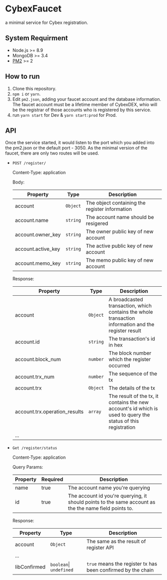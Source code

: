 # CybexFaucet
a minimal service for Cybex registration.

## System Requirment
* Node.js >= 8.9
* MongoDB >= 3.4
* [PM2](https://pm2.keymetrics.io/) >= 2

## How to run
1. Clone this repository.
2. `npm i` or `yarn`.
3. Edit `pm2.json`, adding your faucet account and the database information. The faucet account must be a lifetime member of CybexDEX, whio will be the registrar of those accounts who is registered by this service.
4. run `yarn start` for Dev & `yarn start:prod` for Prod.

## API
Once the service started, it would listen to the port which you added into the pm2.json or the default port - 3050. As the minimal version of the faucet, there are only two routes will be used.

* `POST /register/`

  Content-Type: application 
  
  Body:
  
  |Property|Type|Description
  | --- | --- | --- |
  | account | `Object` |  The object containing the register information |
  | account.name  | `string`  | The account name should be resigered |
  | account.owner_key | `string`  | The owner public key of new account |
  | account.active_key | `string`  | The active public key of new account |
  | account.memo_key | `string` | The memo public key of new account |
  
  Response:
  
  |Property|Type|Description|
  | --- | --- | --- |
  | account | `Object` |  A broadcasted transaction, which contains the whole transaction information and the register result |
  | account.id  | `string`  | The transaction's id in hex |
  | account.block_num | `number`  | The block number which the register occurred |
  | account.trx_num | `number`  | The sequence of the tx |
  | account.trx | `Object`  | The details of the tx |
  | account.trx.operation_results | `array`  | The result of the tx, it contains the new account's id which is used to query the status of this registration |
  | ...|| |
  
* `Get /register/status`

  Content-Type: application 
  
  Query Params:
  
  |Property | Required |Description
  | --- | ---  | --- |
  | name | true | The account name you're querying |
  | id | true | The account id you're querying, it should points to the same account as the the name field points to. |
  
  Response:
  
  |Property|Type|Description|
  | --- | --- | --- |
  | account | `Object` |  The same as the result of register API |
  | ...|
  | libConfirmed | `boolean`\| `undefined`  | `true` means the register tx has been confirmed by the chain |

  
  
